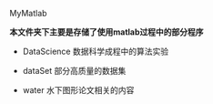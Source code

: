 MyMatlab

**本文件夹下主要是存储了使用matlab过程中的部分程序**

- DataScience
    数据科学成程中的算法实验

- dataSet
   部分高质量的数据集

- water
  水下图形论文相关的内容